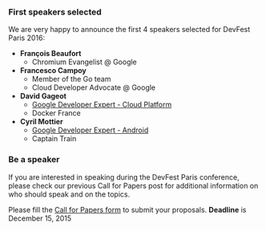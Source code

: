 ### First speakers selected

We are very happy to announce the first 4 speakers selected for DevFest Paris 2016:

* **François Beaufort**
  * Chromium Evangelist @ Google
* **Francesco Campoy**
  * Member of the Go team
  * Cloud Developer Advocate @ Google
* **David Gageot**
  * [Google Developer Expert - Cloud Platform](https://developers.google.com/experts/people/david-gageot)
  * Docker France
* **Cyril Mottier**
  * [Google Developer Expert - Android](https://developers.google.com/experts/people/cyril-mottier)
  * Captain Train


### Be a speaker

If you are interested in speaking during the DevFest Paris conference, please check our previous Call for Papers post for additional information on who should speak and on the topics.

Please fill the [Call for Papers form](http://goo.gl/forms/2deMLNSjPu) to submit your proposals.
**Deadline** is December 15, 2015

